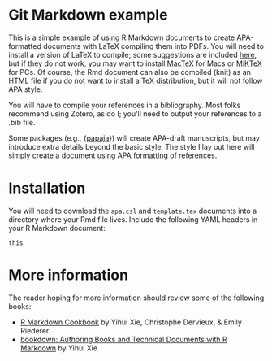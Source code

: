 # Git Markdown example

This is a simple example of using R Markdown documents to create APA-formatted documents with LaTeX compiling them into PDFs. You will need to install a version of LaTeX to compile; some suggestions are included [here](https://bookdown.org/yihui/rmarkdown-cookbook/install-latex.html), but if they do not work, you may want to install [MacTeX](http://tug.org/mactex/) for Macs or [MiKTeX](https://miktex.org/) for PCs. Of course, the Rmd document can also be compiled (knit) as an HTML file if you do not want to install a TeX distribution, but it will not follow APA style.

You will have to compile your references in a bibliography. Most folks recommend using Zotero, as do I; you'll need to output your references to a .bib file. 

Some packages (e.g., {[papaja](https://github.com/crsh/papaja)}) will create APA-draft manuscripts, but may introduce extra details beyond the basic style. The style I lay out here will simply create a document using APA formatting of references. 

# Installation

You will need to download the `apa.csl` and `template.tex` documents into a directory where your Rmd file lives. Include the following YAML headers in your R Markdown document:

```
this
```

# More information

The reader hoping for more information should review some of the following books:

* [R Markdown Cookbook](https://bookdown.org/yihui/rmarkdown-cookbook/) by Yihui Xie, Christophe Dervieux, & Emily Riederer
* [bookdown: Authoring Books and Technical Documents with R Markdown](https://bookdown.org/yihui/bookdown/) by Yihui Xie